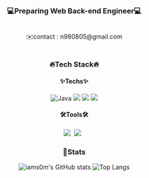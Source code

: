 <div align="center">

<h3>💻Preparing Web Back-end Engineer💻</h3>
<br />
✉️contact : n980805@gmail.com

#

### 🔥Tech Stack🔥

#### ✨Techs✨

  <img alt="Java" src ="https://img.shields.io/badge/Java-007396.svg?&style=flat&logo=Java&logoColor=white"> <img src="https://img.shields.io/badge/Spring-b4f5bd?style=flat&logo=Spring&logoColor=6DB33F">
  <img src="https://img.shields.io/badge/springboot-6DB33F?style=round-square&logo=springboot&logoColor=white"> <img src="https://img.shields.io/badge/mysql-4479A1?style=round-square&logo=mysql&logoColor=white"> 

#### 🛠️Tools🛠️

<p><img src="https://img.shields.io/badge/Notion-b4f5bd?style=flat&logo=Notion&logoColor=black"/>&nbsp;&nbsp;<img src="https://img.shields.io/badge/GitHub-gray?style=flat&logo=GitHub&logoColor=black"/>&nbsp;&nbsp</p>

### 🤔Stats

![iams0m's GitHub stats](https://github-readme-stats-sigma-five.vercel.app/api?username=iams0m&show_icons=true&theme=tokyonight)
![Top Langs](https://github-readme-stats-sigma-five.vercel.app/api/top-langs/?username=iams0m&layout=compact&theme=tokyonight)
</div>
